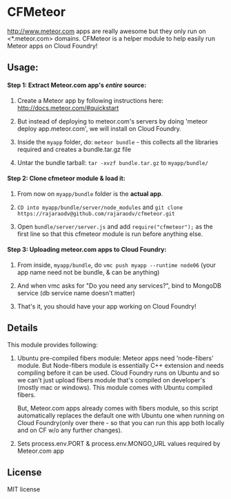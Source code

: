 CFMeteor
============

<http://www.meteor.com> apps are really awesome but they only run on <*.meteor.com> domains. CFMeteor is a helper module to help easily run Meteor apps on Cloud Foundry!

Usage:
------
#### Step 1: Extract Meteor.com app's _*entire*_ source:

	
1. Create a Meteor app by following instructions here: <http://docs.meteor.com/#quickstart>

2. But instead of deploying to meteor.com's servers by doing 'meteor deploy app.meteor.com', we will install on Cloud Foundry.

3. Inside the `myapp` folder, do: `meteor bundle` - this collects all the libraries required and creates a bundle.tar.gz file 

4. Untar the bundle tarball: `tar -xvzf bundle.tar.gz` to `myapp/bundle/` 

#### Step 2: Clone cfmeteor module & load it:

1. From now on `myapp/bundle` folder is the **actual app**.

2. `CD into myapp/bundle/server/node_modules` and `git clone https://rajaraodv@github.com/rajaraodv/cfmeteor.git` 

3. Open `bundle/server/server.js` and add `require("cfmeteor");` as the first line so that this cfmeteor module is run before anything else.

#### Step 3: Uploading meteor.com apps to Cloud Foundry:
1. From inside, `myapp/bundle`, do `vmc push myapp --runtime node06` (your app name need not be bundle, & can be anything)

2. And when vmc asks for "Do you need any services?", bind to MongoDB service (db service name doesn't matter) 

3. That's it, you should have your app working on Cloud Foundry!


Details
-----
This module provides following:

1. Ubuntu pre-compiled fibers module:
Meteor apps need 'node-fibers' module. But Node-fibers module is essentially C++ extension and needs compiling before it can be used. Cloud Foundry runs on Ubuntu and so we can't just upload fibers module that's compiled on developer's (mostly mac or windows). This module comes with Ubuntu compiled fibers.

	But, Meteor.com apps already comes with fibers module, so this script automatically replaces the default one with Ubuntu one when running on Cloud Foundry(only over there - so that you can run this app both locally and on CF w/o any further changes).

2. Sets process.env.PORT & process.env.MONGO_URL values required by Meteor.com app


License
-------
MIT license
